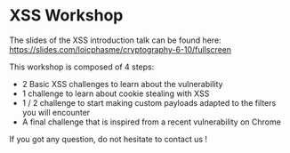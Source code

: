 # XSS Workshop

The slides of the XSS introduction talk can be found here: https://slides.com/loicphasme/cryptography-6-10/fullscreen

This workshop is composed of 4 steps:

*  2 Basic XSS challenges to learn about the vulnerability
*  1 challenge to learn about cookie stealing with XSS
*  1 / 2 challenge to start making custom payloads adapted to the filters you will encounter
*  A final challenge that is inspired from a recent vulnerability on Chrome

If you got any question, do not hesitate to contact us !
